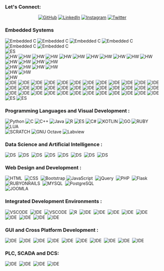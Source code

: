  
### Let's Connect:
<p align="center">
	<a href="https://github.com/sarincr"><img src="https://img.icons8.com/bubbles/50/000000/github.png" alt="GitHub"/></a>
	<a href="https://www.linkedin.com/in/sarincr/"><img src="https://img.icons8.com/bubbles/50/000000/linkedin.png" alt="LinkedIn"/></a>
	<a href="https://www.instagram.com/sarinscr/"><img src="https://img.icons8.com/bubbles/50/000000/instagram.png" alt="Instagram"/></a>
	<a href="https://twitter.com/sarincr"><img src="https://img.icons8.com/bubbles/50/000000/twitter.png" alt="Twitter"/></a>
</p>

### Embedded Systems
![Embedded C](https://img.shields.io/badge/ESPL-Embedded%20C%2FC%2B%2B-critical) 
![Embedded C](https://img.shields.io/badge/ESPL-Python-critical) 
![Embedded C](https://img.shields.io/badge/ESPL-LUA-critical) 
![Embedded C](https://img.shields.io/badge/ESPL-GO-critical) 
![Embedded C](https://img.shields.io/badge/ESPL-RUBY-critical) 
![Embedded C](https://img.shields.io/badge/ESPL-JS-critical)\
![ES](https://img.shields.io/badge/-Arduino-00979D?style=flat-square&logo=Arduino&logoColor=white)  
![HW](https://img.shields.io/badge/80xx-AT89C51-9cf)
![HW](https://img.shields.io/badge/PIC-16F877A-brightgreen) 
![HW](https://img.shields.io/badge/PIC-PIC18F4580-brightgreen) 
![HW](https://img.shields.io/badge/AVR-ATMEGA128-yellowgreen)
![HW](https://img.shields.io/badge/AVR-ATMEGA328-yellowgreen) 
![HW](https://img.shields.io/badge/TI%20MSP-MSP430G2553-blue) 
![HW](https://img.shields.io/badge/ARM7-LPC2148-blue)
![HW](https://img.shields.io/badge/Cortex--M0-FRDM--KL25Z-orange) 
![HW](https://img.shields.io/badge/TI%20TIVA%20C-TM4C123GXL-blueviolet) 
![HW](https://img.shields.io/badge/TI%20HERCULES-TMS570LS12-blueviolet) 
![HW](https://img.shields.io/badge/TI%20STELLARIS-LM4F120%20-blueviolet)
![HW](https://img.shields.io/badge/Cortex--M3-STM32F100RB-blueviolet) 
![HW](https://img.shields.io/badge/Cortex--M3-%20LPC1311%2F13%2F42%2F43-blueviolet)
![HW](https://img.shields.io/badge/Cortex--M4-%20STM32F446RE-blueviolet) 
![HW](https://img.shields.io/badge/Cortex--M4-Atmel%20SAM4E-blueviolet) \
![HW](https://img.shields.io/badge/WIFI-ESP8266-yellow)
![HW](https://img.shields.io/badge/WIFI-LUA%20BOARD-yellow) 
![HW](https://img.shields.io/badge/WIFI-WEMOS%20D1-yellow) 
![HW](https://img.shields.io/badge/ESP32%20-LOLIN%2032-yellow)\
![HW](https://img.shields.io/badge/SBC-Raspberry%20PI-critical)
![HW](https://img.shields.io/badge/SBC-ORANGE%20PI-critical)\
![HW](https://img.shields.io/badge/Cypress-PSOC4-important)\
![IDE](https://img.shields.io/badge/IDE-Arduino-informational)
![IDE](https://img.shields.io/badge/IDE-Atmel%20Studio-informational)
![IDE](https://img.shields.io/badge/IDE-Coocox%20CoIDE-informational)
![IDE](https://img.shields.io/badge/IDE-MPLAB%20--%20CCS-informational)
![IDE](https://img.shields.io/badge/IDE-MPLAB%20--%20XC8-informational)
![IDE](https://img.shields.io/badge/IDE-MPLAB%20--%20HI--TECH%20C-informational)
![IDE](https://img.shields.io/badge/IDE-MIKROC-informational)
![IDE](https://img.shields.io/badge/IDE-STM32%20AC6-informational)
![IDE](https://img.shields.io/badge/IDE-ATOLLIC%20TRUESTUDIO-informational)
![IDE](https://img.shields.io/badge/IDE-STM32CUBE-informational)
![IDE](https://img.shields.io/badge/IDE-LPCXPRESSO-informational)
![IDE](https://img.shields.io/badge/IDE-MCUXPRESSO-informational)
![IDE](https://img.shields.io/badge/IDE-ESPLORERSO-informational)
![IDE](https://img.shields.io/badge/IDE-FREESCALE%20CODEWARRIOR-informational)
![IDE](https://img.shields.io/badge/IDE-FREESCALE%20KINETIS%20DESIGN%20STUDIO-informational)
![IDE](https://img.shields.io/badge/IDE-ROWLEY%20CROSSWORKS-informational)
![IDE](https://img.shields.io/badge/IDE-KEIL-informational)
![IDE](https://img.shields.io/badge/IDE-IAR-informational)
![IDE](https://img.shields.io/badge/IDE-mBED-informational)
![IDE](https://img.shields.io/badge/IDE-AVR%20CODEVISION-informational)
![IDE](https://img.shields.io/badge/IDE-CROSSWARE%20DEVELOPMENT%20STUDIO-informational)
![IDE](https://img.shields.io/badge/IDE-ECLIPSE-informational)
![IDE](https://img.shields.io/badge/IDE-ARM%20GCC-informational)
![IDE](https://img.shields.io/badge/IDE-SEGGER%20ES-informational)
![IDE](https://img.shields.io/badge/IDE-Code%3A%3ABlocks%20-informational)
![IDE](https://img.shields.io/badge/IDE-ENERGIA-informational)
![IDE](https://img.shields.io/badge/IDE-CODE%20COMPOSER%20STUDIO-informational)
![IDE](https://img.shields.io/badge/IDE-MICROCONTROLLER%20STUDIO-informational)
![IDE](https://img.shields.io/badge/IDE-VISUAL%20MICRO-informational)
![IDE](https://img.shields.io/badge/IDE-XOD-informational)
![IDE](https://img.shields.io/badge/IDE-VISUINO-informational)
![IDE](https://img.shields.io/badge/IDE-VISUALINO-informational)
![IDE](https://img.shields.io/badge/IDE-SCRATCH-informational)
![IDE](https://img.shields.io/badge/IDE-BLOCKLY-informational)
![IDE](https://img.shields.io/badge/IDE-BLOCKLINO-informational)
![IDE](https://img.shields.io/badge/IDE-BlocklyDuino-informational)\
![ES](https://img.shields.io/badge/node-red-%238F0000.svg?&style=flat-square&logo=node-red&logoColor=white) 
![ES](https://img.shields.io/badge/xilinx-%23E01F27.svg?&style=flat-square&logo=xilinx&logoColor=white)  
### Programming Languages and Visual Development : <br />
![Python](https://img.shields.io/badge/Python-3776AB?style=flat-square&logo=python&logoColor=whi)
![C](https://img.shields.io/badge/C-00599C?style=flat-square&logo=c&logoColor=white)
![C++](https://img.shields.io/badge/C%2B%2B-00599C?style=flat-square&logo=c%2B%2B&logoColor=white)
![Java](https://img.shields.io/badge/Java-ED8B00?style=flat-square&logo=java&logoColor=white)
![R](https://img.shields.io/badge/R-276DC3?style=flat-square&logo=r&logoColor=white)
![ES](https://img.shields.io/badge/julia-%23026AA7.svg?style=flat-square&logo=julia&logoColor=white) 
![C#](https://img.shields.io/badge/C%23-239120?style=flat-square&logo=c-sharp&logoColor=white)
![KOTLIN](https://img.shields.io/badge/Kotlin-0095D5?&style=flat-square&logo=kotlin&logoColor=white)
![GO](https://img.shields.io/badge/Go-00ADD8?style=flat-square&logo=go&logoColor=white)
![RUBY](https://img.shields.io/badge/Ruby-CC342D?style=flat-square&logo=ruby&logoColor=white)
![LUA](https://img.shields.io/badge/Lua-2C2D72?style=flat-square&logo=lua&logoColor=white)\
![SCRATCH](https://img.shields.io/badge/scratch-%234D97FF.svg?&style=flat-square&logo=scratch&logoColor=white)
![GNU Octave](https://img.shields.io/badge/octave-%230790C0.svg?&style=flat-square&logo=octave&logoColor=white)
![Labview](https://img.shields.io/badge/labview-%23FFDB00.svg?&style=flat-square&logo=labview&logoColor=white)
### Data Science and Artificial Intelligence : <br />
![DS](https://img.shields.io/badge/numpy-%23013243.svg?style=flat-square&logo=numpy&logoColor=white)&nbsp;
![DS](https://img.shields.io/badge/scipy-%23150458.svg?style=flat-square&logo=scipy&logoColor=white)&nbsp;
![DS](https://img.shields.io/badge/scikit-learn-%23150458.svg?style=flat-square&logo=scikit-learn&logoColor=white)&nbsp;
![DS](https://img.shields.io/badge/pandas-%23150458.svg?style=flat-square&logo=pandas&logoColor=white)&nbsp;
![DS](https://img.shields.io/badge/TensorFlow-%23FF6F00.svg?style=flat-square&logo=TensorFlow&logoColor=white)&nbsp;
![DS](https://img.shields.io/badge/Keras-%23D00000.svg?style=flat-square&logo=Keras&logoColor)&nbsp;
![DS](https://img.shields.io/badge/plotly-%23150458.svg?style=flat-square&logo=plotly&logoColor=white)&nbsp;
![DS](https://img.shields.io/badge/pytorch-%23EE4C2C.svg?style=flat-square&logo=pytorch&logoColor=white)&nbsp;
### Web Design and Development : <br />
![HTML]( 	https://img.shields.io/badge/HTML-239120?style=flat-square&logo=html5&logoColor=white)&nbsp;
![CSS](https://img.shields.io/badge/CSS-239120?&style=flat-square&logo=css3&logoColor=white6)&nbsp;
![Bootstrap](https://img.shields.io/badge/Bootstrap-563D7C?style=flat-square&logo=bootstrap&logoColor=white)
![JavaScript](https://img.shields.io/badge/JavaScript-F7DF1E?style=flat-square&logo=javascript&logoColor=black)&nbsp;
![jQuery](https://img.shields.io/badge/jQuery-0769AD?style=flat-square&logo=jquery&logoColor=white)&nbsp;
![PHP](https://img.shields.io/badge/PHP-777BB4?style=flat-square&logo=php&logoColor=white)&nbsp;
![Flask](https://img.shields.io/badge/Flask-000000?style=flat-square&logo=flask&logoColor=white)&nbsp;
![RUBYONRAILS](https://img.shields.io/badge/Ruby_on_Rails-CC0000?style=flat-square&logo=ruby-on-rails&logoColor=white)&nbsp;
![MYSQL](https://img.shields.io/badge/MySQL-00000F?style=flat-square&logo=mysql&logoColor=white)&nbsp;
![PostgreSQL](https://img.shields.io/badge/PostgreSQL-316192?style=flat-square&logo=postgresql&logoColor=white)&nbsp;\
![JOOMLA](https://img.shields.io/badge/joomla-%235091CD.svg?style=flat-square&logo=joomla&logoColor=white)&nbsp;
### Integrated Development Environments : <br />
![VSCODE](https://img.shields.io/badge/eclipse%20ide-%232C2255.svg?style=flat-square&logo=eclipseide&logoColor=white)&nbsp;
![IDE](https://img.shields.io/badge/Jupyter-%23F37626.svg?style=flat-square&logo=Jupyter&logoColor=white)&nbsp;
![VSCODE](https://img.shields.io/badge/VisualStudioCode-0078d7.svg?style=flat-square&logo=visual-studio-code&logoColor=white)&nbsp;
![R](https://img.shields.io/badge/rstudio-%2375AADB.svg?style=flat-square&logo=rstudio&&logoColor=white)&nbsp;
![IDE](https://img.shields.io/badge/spyderide-143?style=flat-square&logo=spyderide&logoColor=black&color=black&labelColor=green)&nbsp;
![IDE](https://img.shields.io/badge/pycharm-143?style=flat-square&logo=pycharm&logoColor=black&color=black&labelColor=green)&nbsp;
![IDE](https://img.shields.io/badge/VisualStudio-5C2D91.svg?style=flat-square&logo=visual-studio&logoColor=white)&nbsp;
![IDE](https://img.shields.io/badge/IntelliJIDEA-000000.svg?style=flat-square&logo=intellij-idea&logoColor=white)&nbsp;
![IDE](https://img.shields.io/badge/sublime_text-%23575757.svg?style=flat-square&logo=sublime-text&logoColor=important)&nbsp;
![IDE](https://img.shields.io/badge/Atom-%2366595C.svg?style=flat-square&logo=atom&logoColor=white)&nbsp;
![IDE](https://img.shields.io/badge/gnu%20emacs-%237F5AB6.svg?style=flat-square&logo=emacs&logoColor=white)&nbsp;
![IDE](https://img.shields.io/badge/vim-%23019733.svg?&style=flat-square&logo=vim&logoColor=white)&nbsp;
![IDE](https://img.shields.io/badge/notepad++-%2390E59A.svg?&style=flat-square&logo=notepad&logoColor=white)&nbsp;
### GUI and Cross Platform Development : <br />
![IDE](https://img.shields.io/badge/qt-%237F5AB6.svg?&style=flat-square&logo=QT&logoColor=white)&nbsp;
![IDE](https://img.shields.io/badge/OpenGL-%237F5AB6.svg?&style=flat-square&logo=opengl&logoColor=white)&nbsp;
![IDE](https://img.shields.io/badge/GTK-%237F5AB6.svg?&style=flat-square&logo=gtk&logoColor=white)&nbsp;
![IDE](https://img.shields.io/badge/Tkinter-%237F5AB6.svg?&style=flat-square&logo=Tkinter&logoColor=white)&nbsp;
![IDE](https://img.shields.io/badge/wxWidgets-%237F5AB6.svg?&style=flat-square&logo=wxwidgets&logoColor=white)&nbsp;
![IDE](https://img.shields.io/badge/FLTK-%237F5AB6.svg?&style=flat-square&logo=wxwidgets&logoColor=white)&nbsp;
![IDE](https://img.shields.io/badge/Kivy-%237F5AB6.svg?&style=flat-square&logo=kivy&logoColor=white)&nbsp;
![IDE](https://img.shields.io/badge/GObject-%237F5AB6.svg?&style=flat-square&logo=gobject&logoColor=white)&nbsp;
![IDE](https://img.shields.io/badge/SFML-%237F5AB6.svg?&style=flat-square&logo=sfml&logoColor=white)&nbsp;
![IDE](https://img.shields.io/badge/PySimpleGUI-%237F5AB6.svg?&style=flat-square&logo=pysimplegui&logoColor=white)&nbsp;

### PLC, SCADA and DCS: <br />
![IDE](https://img.shields.io/badge/PLC-DELTA%20DVP--SX-critical)&nbsp;
![IDE](https://img.shields.io/badge/PLC-Zelio%20Logic%20LG-critical)&nbsp;
![IDE](https://img.shields.io/badge/PLC-Zelio%20Logic%20FBD-critical)&nbsp;
![IDE](https://img.shields.io/badge/PLC-OpenPLC%20Editor-critical)&nbsp;

